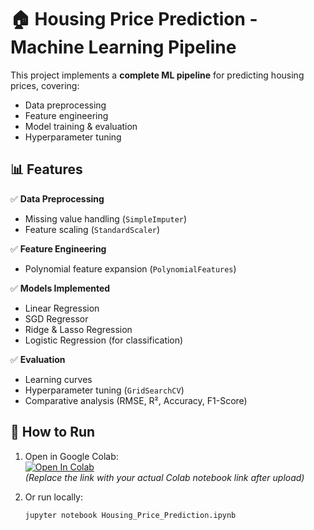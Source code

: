 # 🏠 Housing Price Prediction - Machine Learning Pipeline

This project implements a **complete ML pipeline** for predicting housing prices, covering:
- Data preprocessing
- Feature engineering
- Model training & evaluation
- Hyperparameter tuning

## 📊 Features
✅ **Data Preprocessing**  
   - Missing value handling (`SimpleImputer`)  
   - Feature scaling (`StandardScaler`)  

✅ **Feature Engineering**  
   - Polynomial feature expansion (`PolynomialFeatures`)  

✅ **Models Implemented**  
   - Linear Regression  
   - SGD Regressor  
   - Ridge & Lasso Regression  
   - Logistic Regression (for classification)  

✅ **Evaluation**  
   - Learning curves  
   - Hyperparameter tuning (`GridSearchCV`)  
   - Comparative analysis (RMSE, R², Accuracy, F1-Score)  

## 🚀 How to Run
1. Open in Google Colab:  
   [![Open In Colab](https://colab.research.google.com/assets/colab-badge.svg)](https://colab.research.google.com/github/your-username/your-repo/blob/main/Housing_Price_Prediction.ipynb)  
   *(Replace the link with your actual Colab notebook link after upload)*

2. Or run locally:  
   ```bash
   jupyter notebook Housing_Price_Prediction.ipynb
